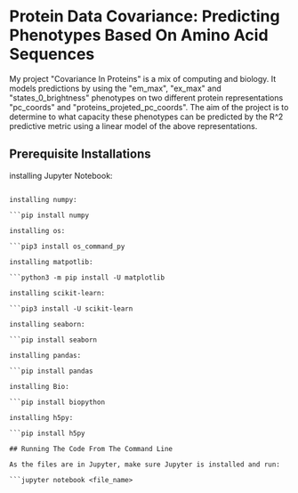 
# Protein Data Covariance: Predicting Phenotypes Based On Amino Acid Sequences

My project "Covariance In Proteins" is a mix of computing and biology. It models predictions by  using the "em_max", "ex_max" and "states_0_brightness" phenotypes on two different protein representations "pc_coords" and "proteins_projeted_pc_coords". The aim of the project is to determine to what capacity these phenotypes can be predicted by the R^2 predictive metric using a linear model of the above representations.

## Prerequisite Installations

installing Jupyter Notebook:

```pip install notebook

installing numpy:

```pip install numpy

installing os:

```pip3 install os_command_py

installing matpotlib:

```python3 -m pip install -U matplotlib

installing scikit-learn:

```pip3 install -U scikit-learn

installing seaborn:

```pip install seaborn

installing pandas:

```pip install pandas

installing Bio:

```pip install biopython

installing h5py:

```pip install h5py

## Running The Code From The Command Line

As the files are in Jupyter, make sure Jupyter is installed and run:

```jupyter notebook <file_name>



